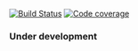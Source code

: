 [![Build Status](https://travis-ci.org/MAKARD/react-formawesome-core.svg?branch=master)](https://travis-ci.org/MAKARD/react-formawesome-core)
[![Code coverage](https://codecov.io/gh/MAKARD/react-formawesome-core/branch/master/graphs/badge.svg)](https://codecov.io/gh/wearesho-team/react-expand/branch/master)

### Under development
